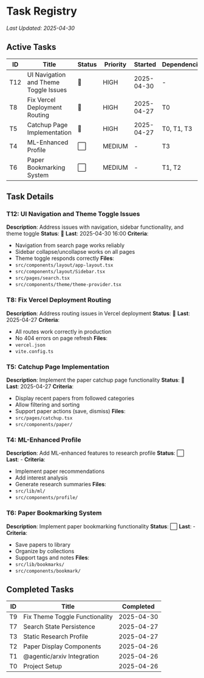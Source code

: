 # Task Registry
*Last Updated: 2025-04-30*

## Active Tasks
| ID | Title | Status | Priority | Started | Dependencies |
|----|-------|--------|----------|---------|--------------|
| T12 | UI Navigation and Theme Toggle Issues | 🔄 | HIGH | 2025-04-30 | - |
| T8 | Fix Vercel Deployment Routing | 🔄 | HIGH | 2025-04-27 | T0 |
| T5 | Catchup Page Implementation | 🔄 | HIGH | 2025-04-27 | T0, T1, T3 |
| T4 | ML-Enhanced Profile | ⬜ | MEDIUM | - | T3 |
| T6 | Paper Bookmarking System | ⬜ | MEDIUM | - | T1, T2 |

## Task Details
### T12: UI Navigation and Theme Toggle Issues
**Description**: Address issues with navigation, sidebar functionality, and theme toggle
**Status**: 🔄 **Last**: 2025-04-30 16:00
**Criteria**: 
- Navigation from search page works reliably
- Sidebar collapse/uncollapse works on all pages
- Theme toggle responds correctly
**Files**: 
- `src/components/layout/app-layout.tsx`
- `src/components/layout/Sidebar.tsx`
- `src/pages/search.tsx`
- `src/components/theme/theme-provider.tsx`

### T8: Fix Vercel Deployment Routing
**Description**: Address routing issues in Vercel deployment
**Status**: 🔄 **Last**: 2025-04-27
**Criteria**:
- All routes work correctly in production
- No 404 errors on page refresh
**Files**:
- `vercel.json`
- `vite.config.ts`

### T5: Catchup Page Implementation
**Description**: Implement the paper catchup page functionality
**Status**: 🔄 **Last**: 2025-04-27
**Criteria**:
- Display recent papers from followed categories
- Allow filtering and sorting
- Support paper actions (save, dismiss)
**Files**:
- `src/pages/catchup.tsx`
- `src/components/paper/`

### T4: ML-Enhanced Profile
**Description**: Add ML-enhanced features to research profile
**Status**: ⬜ **Last**: -
**Criteria**:
- Implement paper recommendations
- Add interest analysis
- Generate research summaries
**Files**:
- `src/lib/ml/`
- `src/components/profile/`

### T6: Paper Bookmarking System
**Description**: Implement paper bookmarking functionality
**Status**: ⬜ **Last**: -
**Criteria**:
- Save papers to library
- Organize by collections
- Support tags and notes
**Files**:
- `src/lib/bookmarks/`
- `src/components/bookmark/`

## Completed Tasks
| ID | Title | Completed |
|----|-------|-----------|
| T9 | Fix Theme Toggle Functionality | 2025-04-30 |
| T7 | Search State Persistence | 2025-04-27 |
| T3 | Static Research Profile | 2025-04-27 |
| T2 | Paper Display Components | 2025-04-26 |
| T1 | @agentic/arxiv Integration | 2025-04-26 |
| T0 | Project Setup | 2025-04-26 |